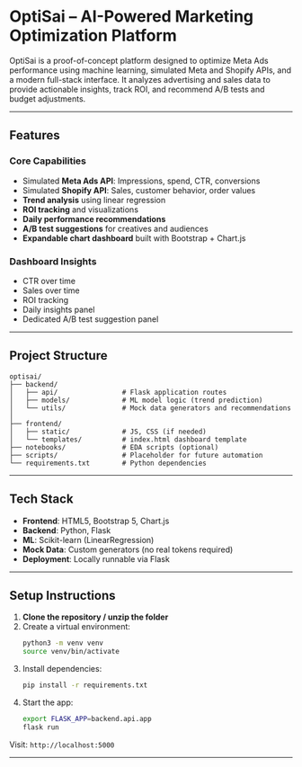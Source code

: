 # OptiSai – AI-Powered Marketing Optimization Platform

OptiSai is a proof-of-concept platform designed to optimize Meta Ads performance using machine learning, simulated Meta and Shopify APIs, and a modern full-stack interface. It analyzes advertising and sales data to provide actionable insights, track ROI, and recommend A/B tests and budget adjustments.

---

## Features

### Core Capabilities

- Simulated **Meta Ads API**: Impressions, spend, CTR, conversions
- Simulated **Shopify API**: Sales, customer behavior, order values
- **Trend analysis** using linear regression
- **ROI tracking** and visualizations
- **Daily performance recommendations**
- **A/B test suggestions** for creatives and audiences
- **Expandable chart dashboard** built with Bootstrap + Chart.js

### Dashboard Insights

- CTR over time
- Sales over time
- ROI tracking
- Daily insights panel
- Dedicated A/B test suggestion panel

---

## Project Structure

```
optisai/
├── backend/
│   ├── api/                # Flask application routes
│   ├── models/             # ML model logic (trend prediction)
│   └── utils/              # Mock data generators and recommendations
│
├── frontend/
│   ├── static/             # JS, CSS (if needed)
│   └── templates/          # index.html dashboard template
├── notebooks/              # EDA scripts (optional)
├── scripts/                # Placeholder for future automation
└── requirements.txt        # Python dependencies
```

---

## Tech Stack

- **Frontend**: HTML5, Bootstrap 5, Chart.js
- **Backend**: Python, Flask
- **ML**: Scikit-learn (LinearRegression)
- **Mock Data**: Custom generators (no real tokens required)
- **Deployment**: Locally runnable via Flask

---

## Setup Instructions

1. **Clone the repository / unzip the folder**
2. Create a virtual environment:
   ```bash
   python3 -m venv venv
   source venv/bin/activate
   ```
3. Install dependencies:
   ```bash
   pip install -r requirements.txt
   ```
4. Start the app:
   ```bash
   export FLASK_APP=backend.api.app
   flask run
   ```

Visit: `http://localhost:5000`

---
